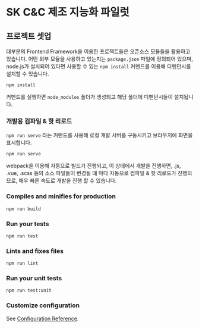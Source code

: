 # SK C&C 제조 지능화 파일럿

## 프로젝트 셋업
대부분의 Frontend Framework을 이용한 프로젝트들은 오픈소스 모듈들을 활용하고 있습니다. 어떤 외부 모듈을 사용하고 있는지는 `package.json` 파일에 정의되어 있으며, node.js가 설치되어 있다면 사용할 수 있는 `npm install` 커맨드를 이용해 디펜던시를 설치할 수 있습니다.
```
npm install
```
커맨드를 실행하면 `node_modules` 폴더가 생성되고 해당 폴더에 디펜던시들이 설치됩니다.

### 개발용 컴파일 & 핫 리로드
`npm run serve` 라는 커맨드를 사용해 로컬 개발 서버를 구동시키고 브라우저에 화면을 표시합니다.
```
npm run serve
```
webpack을 이용해 자동으로 빌드가 진행되고, 이 상태에서 개발을 진행하면, .js, .vue, .scss 등의 소스 파일들이 변경될 떄 마다 자동으로 컴파일 & 핫 리로드가 진행되므로, 매우 빠른 속도로 개발을 진행 할 수 있습니다.

### Compiles and minifies for production
```
npm run build
```

### Run your tests
```
npm run test
```

### Lints and fixes files
```
npm run lint
```

### Run your unit tests
```
npm run test:unit
```

### Customize configuration
See [Configuration Reference](https://cli.vuejs.org/config/).
